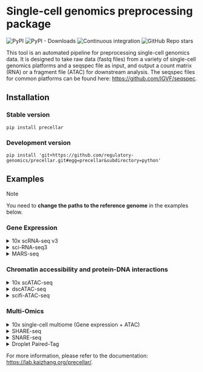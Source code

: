 # Single-cell genomics preprocessing package

![PyPI](https://img.shields.io/pypi/v/precellar)
![PyPI - Downloads](https://img.shields.io/pypi/dm/precellar)
![Continuous integration](https://github.com/regulatory-genomics/precellar/workflows/test-python-package/badge.svg)
![GitHub Repo stars](https://img.shields.io/github/stars/regulatory-genomics/precellar?style=social)

This tool is an automated pipeline for preprocessing single-cell genomics data.
It is designed to take raw data (fastq files) from a variety of single-cell genomics
platforms and a seqspec file as input, and output a count matrix (RNA) or a fragment file (ATAC)
for downstream analysis. The seqspec files for common platforms can be found here: https://github.com/IGVF/seqspec.

## Installation

### Stable version

```
pip install precellar
```

### Development version

```
pip install 'git+https://github.com/regulatory-genomics/precellar.git#egg=precellar&subdirectory=python'
```

## Examples

> [!NOTE]
> You need to **change the paths to the reference genome** in the examples below.

### Gene Expression

<details>
<summary>10x scRNA-seq v3</summary>

```python
import precellar

assay = precellar.Assay('https://raw.githubusercontent.com/regulatory-genomics/precellar/refs/heads/main/seqspec_templates/10x_rna_v3.yaml')

data = precellar.examples.txg_rna_v3()
assay.add_illumina_reads('rna')
assay.update_read('rna-R1', fastq=data['R1'])
assay.update_read('rna-R2', fastq=data['R2'])

rna_qc = precellar.align(
    assay,
    precellar.aligners.STAR("STAR_reference/refdata-gex-GRCm39-2024-A"), 
    output="gene_matrix.h5ad",
    output_type="gene_quantification",
    num_threads=8,
)
print(rna_qc)
```

</details>


<details>
<summary>sci-RNA-seq3</summary>

```python
import precellar

assay = precellar.Assay('https://raw.githubusercontent.com/regulatory-genomics/precellar/refs/heads/main/seqspec_templates/sci_rna_seq3.yaml')

data = precellar.examples.sci_rna_seq3()
assay.update_read('R1', fastq=data['R1'])
assay.update_read('R2', fastq=data['R2'])

rna_qc = precellar.align(
    assay,
    precellar.aligners.STAR("STAR_reference/refdata-gex-GRCm39-2024-A"), 
    modality="rna",
    output="gene_matrix.h5ad",
    output_type="gene_quantification",
    num_threads=8,
)
print(rna_qc)
```

</details>


<details>
<summary>MARS-seq</summary>

```python
import precellar

assay = precellar.Assay('https://raw.githubusercontent.com/regulatory-genomics/precellar/refs/heads/main/seqspec_templates/mars_seq.yaml')

data = precellar.examples.mars_seq()
assay.add_illumina_reads(modality='rna')
assay.update_read('rna-R1', fastq=data['R1'])
assay.update_read('rna-R2', fastq=data['R2'])

rna_qc = precellar.align(
    assay,
    precellar.aligners.STAR("STAR_reference/refdata-gex-GRCm39-2024-A"), 
    modality="rna",
    output="gene_matrix.h5ad",
    output_type="gene_quantification",
    num_threads=8,
)
print(rna_qc)
```

</details>


### Chromatin accessibility and protein-DNA interactions

<details>
<summary>10x scATAC-seq</summary>

```python
import precellar

assay = precellar.Assay('https://raw.githubusercontent.com/regulatory-genomics/precellar/refs/heads/main/seqspec_templates/10x_atac.yaml')

data = precellar.examples.txg_atac()
assay.add_illumina_reads('atac', forward_strand_workflow=True)
assay.update_read('atac-I2', fastq=data['I2'])
assay.update_read('atac-R1', fastq=data['R1'])
assay.update_read('atac-R2', fastq=data['R2'])
atac_qc = precellar.align(
    assay,
    precellar.aligners.BWAMEM2("/data/Public/BWA_MEM2_index/GRCh38"),
    output='fragments.tsv.zst',
    output_type='fragment',
    num_threads=8,
)
print(atac_qc)
```

</details>


<details>
<summary>dscATAC-seq</summary>

```python
import precellar

assay = precellar.Assay('https://raw.githubusercontent.com/regulatory-genomics/precellar/refs/heads/main/seqspec_templates/dscATAC.yaml')

data = precellar.examples.dsc_atac()
assay.update_read('R1', fastq=data['R1'])
assay.update_read('R2', fastq=data['R2'])

atac_qc = precellar.align(
    assay,
    precellar.aligners.BWAMEM2("/data/Public/BWA_MEM2_index/GRCm39"),
    modality="atac",
    output='fragments.tsv.zst',
    output_type='fragment',
    num_threads=8,
)
print(atac_qc)
```

</details>


<details>
<summary>scifi-ATAC-seq</summary>

```python
import precellar

assay = precellar.Assay('https://raw.githubusercontent.com/regulatory-genomics/precellar/refs/heads/main/seqspec_templates/scifi_atac.yaml')

data = precellar.examples.scifi_atac()
assay.update_read('I2', fastq=data['I2'])
assay.update_read('R1', fastq=data['R1'])
assay.update_read('R2', fastq=data['R2'])

atac_qc = precellar.align(
    assay,
    precellar.aligners.BWAMEM2("BWA_MEM2_index/Zea_mays"),
    modality="atac",
    output='fragments.tsv.zst',
    output_type='fragment',
    num_threads=8,
)
print(atac_qc)
```

</details>


### Multi-Omics

<details>
<summary>10x single-cell multiome (Gene expression + ATAC)</summary>

```python
import precellar

assay = precellar.Assay('https://raw.githubusercontent.com/regulatory-genomics/precellar/refs/heads/main/seqspec_templates/10x_rna_atac.yaml')

data = precellar.examples.txg_multiome()
assay.add_illumina_reads('rna')
assay.update_read('rna-R1', fastq=data['rna-R1'])
assay.update_read('rna-R2', fastq=data['rna-R2'])

assay.add_illumina_reads('atac', forward_strand_workflow=True)
assay.update_read('atac-I2', fastq=data['atac-I2'])
assay.update_read('atac-R1', fastq=data['atac-R1'])
assay.update_read('atac-R2', fastq=data['atac-R2'])

rna_qc = precellar.align(
    assay,
    precellar.aligners.STAR("STAR_reference/refdata-gex-GRCm39-2024-A"), 
    modality="rna",
    output="gene_matrix.h5ad",
    output_type="gene_quantification",
    num_threads=8,
)
print(rna_qc)

atac_qc = precellar.align(
    assay,
    precellar.aligners.BWAMEM2("/data/Public/BWA_MEM2_index/GRCm39"),
    modality="atac",
    output='fragments.tsv.zst',
    output_type='fragment',
    num_threads=8,
)
print(atac_qc)
```

</details>


<details>
<summary>SHARE-seq</summary>

```python
import precellar

assay = precellar.Assay('https://raw.githubusercontent.com/regulatory-genomics/precellar/refs/heads/main/seqspec_templates/share_seq.yaml')

data = precellar.examples.share_seq()
assay.update_read('rna-I1', fastq=data['rna-I1'])
assay.update_read('rna-R1', fastq=data['rna-R1'])
assay.update_read('rna-R2', fastq=data['rna-R2'], min_len=10, max_len=10)

assay.update_read('atac-I1', fastq=data['atac-I1'])
assay.update_read('atac-R1', fastq=data['atac-R1'])
assay.update_read('atac-R2', fastq=data['atac-R2'])

rna_qc = precellar.align(
    assay,
    precellar.aligners.STAR("/data/Public/STAR_reference/refdata-gex-GRCh38-2024-A/star/"), 
    modality="rna",
    output="gene_matrix.h5ad",
    output_type="gene_quantification",
    num_threads=8,
)
print(rna_qc)

atac_qc = precellar.align(
    assay,
    precellar.aligners.BWAMEM2("/data/Public/BWA_MEM2_index/GRCh38"),
    modality="atac",
    output='fragments.tsv.zst',
    output_type='fragment',
    num_threads=8,
)
print(atac_qc)
```

</details>


<details>
<summary>SNARE-seq</summary>

```python
import precellar

assay = precellar.Assay('https://raw.githubusercontent.com/regulatory-genomics/precellar/refs/heads/main/seqspec_templates/snare_seq.yaml')

data = precellar.examples.snare_seq()
assay.update_read('rna-R1', fastq=data['rna-R1'])
assay.update_read('rna-R2', fastq=data['rna-R2'])

assay.update_read('atac-I1', fastq=data['atac-I1'])
assay.update_read('atac-R1', fastq=data['atac-R1'])
assay.update_read('atac-R2', fastq=data['atac-R2'])

rna_qc = precellar.align(
    assay,
    precellar.aligners.STAR("/data/Public/STAR_reference/GRCm39/"), 
    modality="rna",
    output="gene_matrix.h5ad",
    output_type="gene_quantification",
    num_threads=8,
)
print(rna_qc)

atac_qc = precellar.align(
    assay,
    precellar.aligners.BWAMEM2("/data/Public/BWA_MEM2_index/GRCm39"),
    modality="atac",
    output='fragments.tsv.zst',
    output_type='fragment',
    num_threads=8,
)
print(atac_qc)
```

</details>


<details>
<summary>Droplet Paired-Tag</summary>

```python
import precellar

assay = precellar.Assay('https://raw.githubusercontent.com/regulatory-genomics/precellar/refs/heads/main/seqspec_templates/droplet_paired_tag.yaml')

data = precellar.examples.droplet_paired_tag()
assay.add_illumina_reads('rna')
assay.update_read('rna-R1', fastq=data['rna-R1'])
assay.update_read('rna-R2', fastq=data['rna-R2'])

assay.add_illumina_reads('atac')
assay.update_read('atac-I2', fastq=data['atac-I2'])
assay.update_read('atac-R1', fastq=data['atac-R1'])
assay.update_read('atac-R2', fastq=data['atac-R2'])

rna_qc = precellar.align(
    assay,
    precellar.aligners.STAR("STAR_reference/refdata-gex-GRCm39-2024-A"), 
    modality="rna",
    output="gene_matrix.h5ad",
    output_type="gene_quantification",
    num_threads=8,
)
print(rna_qc)

atac_qc = precellar.align(
    assay,
    precellar.aligners.BWAMEM2("/data/Public/BWA_MEM2_index/GRCm39"),
    modality="atac",
    output='fragments.tsv.zst',
    output_type='fragment',
    num_threads=8,
)
print(atac_qc)
```

</details>


For more information, please refer to the documentation: https://lab.kaizhang.org/precellar/.